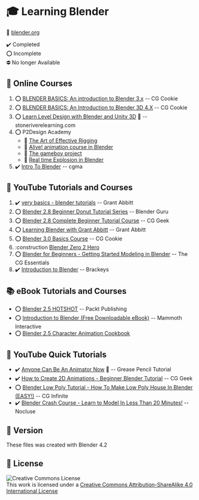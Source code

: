 # :mortar_board: Learning Blender

:link: [blender.org](https://www.blender.org/)

:heavy_check_mark: Completed  
:o: Incomplete  
:no_entry: No longer Available

## :beginner: Online Courses

1. :o: [BLENDER BASICS: An introduction to Blender 3.x](online-courses-tutorials/blender-basics/) -- CG Cookie
2. :o: [BLENDER BASICS: An Introduction to Blender 3D 4.X](online-courses-tutorials/blender-basics/) -- CG Cookie
3. :o: [Learn Level Design with Blender and Unity 3D](https://github.com/learning-game-development/learning-unity-game-development/tree/master/StackSkills-Unity-Courses) :rocket: -- stoneriverelearning.com
4. :o: P2Design Academy
   - :construction: [The Art of Effective Rigging](online-courses-tutorials/art-of-effective-rigging/)
   - :construction: [Alive! animation course in Blender](/)
   - :construction: [The gameboy project](/)
   - :construction: [Real time Explosion in Blender](/)
5. :heavy_check_mark: [Intro To Blender](intro-to-blender-cgma/) -- cgma

## :beginner: YouTube Tutorials and Courses

1. :heavy_check_mark: [very basics - blender tutorials](youtube-playlists/very-basics-blender-tutorials/) -- Grant Abbitt
2. :o: [Blender 2.8 Beginner Donut Tutorial Series](youtube-playlists/donut-tutorial-series/) -- Blender Guru
3. :o: [Blender 2.8 Complete Beginner Tutorial Course](youtube-playlists/beginner-tutorial-course/) -- CG Geek
4. :o: [Learning Blender with Grant Abbitt](youtube-playlists/learning-blender-with-grant-abbitt/) -- Grant Abbitt
5. :o: [Blender 3.0 Basics Course](youtube-playlists/blender-3-basics-course/) -- CG Cookie
6. :construction [Blender Zero 2 Hero](https://www.youtube.com/playlist?list=PLR3Ra9cf8aV23C2oBB3aFLla6ABAPYiDk)
7. :o: [Blender for Beginners - Getting Started Modeling in Blender](youtube-playlists/blender-for-beginners/) -- The CG Essentials
8. :heavy_check_mark: [Introduction to Blender](youtube-playlists/introduction-to-blender) -- Brackeys

## :books: eBook Tutorials and Courses

- :o: [Blender 2.5 HOTSHOT](ebook-courses-tutorials/blender-25-hotshot/) -- Packt Publishing
- :o: [Introduction to Blender (Free Downloadable eBook)](ebook-courses-tutorials/introduction-to-blender/) -- Mammoth Interactive
- :o: [Blender 2.5 Character Animation Cookbook](ebook-courses-tutorials/character-animation-cookbook/)

## :beginner: YouTube Quick Tutorials

- :heavy_check_mark: [Anyone Can Be An Animator Now](https://www.youtube.com/watch?v=UeCEczxToCA) :link: -- Grease Pencil Tutorial
- :heavy_check_mark: [How to Create 2D Animations - Beginner Blender Tutorial](youtube-tutorials/2d-animations/) -- CG Geek
- :o: [Blender Low Poly Tutorial - How To Make Low Poly House In Blender (EASY!)](youtube-tutorials/low-poly-house/) -- CG Infinite
- :heavy_check_mark: [Blender Crash Course - Learn to Model In Less Than 20 Minutes!](youtube-tutorials/blender-crash-course/) -- Nocluse

## :memo: Version

These files was created with Blender 4.2

## :page_with_curl: License

![Creative Commons License](https://i.creativecommons.org/l/by-sa/4.0/88x31.png)  
This work is licensed under a [Creative Commons Attribution-ShareAlike 4.0 International License](http://creativecommons.org/licenses/by-sa/4.0/)
